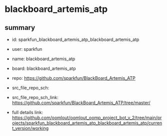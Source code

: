 # blackboard_artemis_atp
 
## summary 
* id: sparkfun_blackboard_artemis_atp_blackboard_artemis_atp
* user: sparkfun
* name: blackboard_artemis_atp
* board: blackboard_artemis_atp
* repo: https://github.com/sparkfun/BlackBoard_Artemis_ATP



* src_file_repo_sch: 
* src_file_repo_sch_link: https://github.com/sparkfun/BlackBoard_Artemis_ATP/tree/master/
* full details link: https://github.com/oomlout/oomlout_oomp_project_bot_v_2/tree/main/projects/sparkfun_blackboard_artemis_atp_blackboard_artemis_atp/current_version/working  







